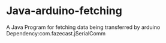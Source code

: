 # Java-arduino-fetching
A Java Program for fetching data being transferred by arduino
Dependency:com.fazecast.jSerialComm
